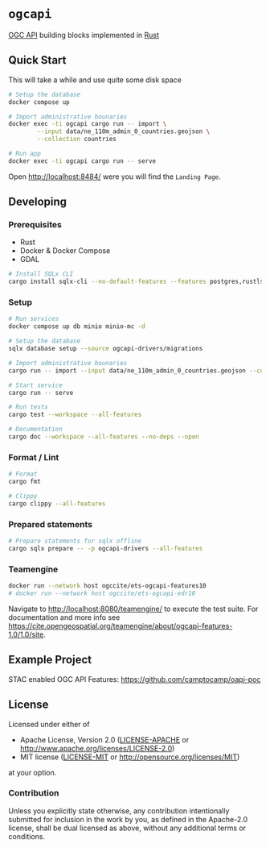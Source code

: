 # `ogcapi`

[OGC API](https://ogcapi.ogc.org/) building blocks implemented in [Rust](https://www.rust-lang.org/)

## Quick Start

This will take a while and use quite some disk space

```bash
# Setup the database
docker compose up

# Import administrative bounaries
docker exec -ti ogcapi cargo run -- import \
        --input data/ne_110m_admin_0_countries.geojson \
        --collection countries

# Run app
docker exec -ti ogcapi cargo run -- serve
```

Open <http://localhost:8484/> were you will find the `Landing Page`.

## Developing

### Prerequisites

- Rust
- Docker & Docker Compose
- GDAL

```bash
# Install SQLx CLI
cargo install sqlx-cli --no-default-features --features postgres,rustls
```

### Setup

```bash
# Run services
docker compose up db minio minio-mc -d

# Setup the database
sqlx database setup --source ogcapi-drivers/migrations

# Import administrative bounaries
cargo run -- import --input data/ne_110m_admin_0_countries.geojson --collection countries

# Start service 
cargo run -- serve

# Run tests
cargo test --workspace --all-features

# Documentation
cargo doc --workspace --all-features --no-deps --open
```

### Format / Lint

```bash
# Format
cargo fmt

# Clippy
cargo clippy --all-features
```

### Prepared statements

```bash
# Prepare statements for sqlx offline
cargo sqlx prepare -- -p ogcapi-drivers --all-features
```

### Teamengine

```bash
docker run --network host ogccite/ets-ogcapi-features10
# docker run --network host ogccite/ets-ogcapi-edr10
```

Navigate to <http://localhost:8080/teamengine/> to execute the test suite. For documentation and more info see <https://cite.opengeospatial.org/teamengine/about/ogcapi-features-1.0/1.0/site>.

## Example Project

STAC enabled OGC API Features: <https://github.com/camptocamp/oapi-poc>

## License

Licensed under either of

- Apache License, Version 2.0 ([LICENSE-APACHE](LICENSE-APACHE) or <http://www.apache.org/licenses/LICENSE-2.0>)
- MIT license ([LICENSE-MIT](LICENSE-MIT) or <http://opensource.org/licenses/MIT>)

at your option.

### Contribution

Unless you explicitly state otherwise, any contribution intentionally submitted for inclusion in the work by you, as defined in the Apache-2.0 license, shall be dual licensed as above, without any additional terms or conditions.
